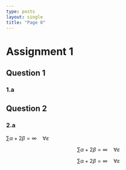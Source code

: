 ```yaml
---
type: posts
layout: single
title: "Page 0"
---
```


# Assignment 1

## Question 1

### 1.a


## Question 2

### 2.a


$\sum \alpha + 2 \beta = \infty \quad \forall \varepsilon$


$$ \sum \alpha + 2 \beta = \infty \quad \forall \varepsilon $$

$$\sum \alpha + 2 \beta = \infty \quad \forall \varepsilon$$
